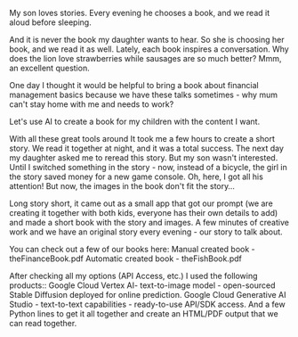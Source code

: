 My son loves stories. Every evening he chooses a book, and we read it aloud before sleeping.

And it is never the book my daughter wants to hear. So she is choosing her book, and we read it as well. Lately, each book inspires a conversation. Why does the lion love strawberries while sausages are so much better? Mmm, an excellent question. 

One day I thought it would be helpful to bring a book about financial management basics because we have these talks sometimes - why mum can't stay home with me and needs to work?

Let's use AI to create a book for my children with the content I want.

With all these great tools around It took me a few hours to create a short story. We read it together at night, and it was a total success. The next day my daughter asked me to reread this story. But my son wasn't interested. Until I switched something in the story - now, instead of a bicycle, the girl in the story saved money for a new game console. Oh, here, I got all his attention! But now, the images in the book don't fit the story…

Long story short, it came out as a small app that got our prompt (we are creating it together with both kids, everyone has their own details to add) and made a short book with the story and images. A few minutes of creative work and we have an original story every evening - our story to talk about.

You can check out a few of our books here:
Manual created book - theFinanceBook.pdf
Automatic created book - theFishBook.pdf

After checking all my options (API Access, etc.) I used the following products::
Google Cloud Vertex AI- text-to-image model - open-sourced Stable Diffusion deployed for online prediction.
Google Cloud Generative AI Studio - text-to-text capabilities - ready-to-use API/SDK access.
And a few Python lines to get it all together and create an HTML/PDF output that we can read together. 
